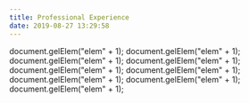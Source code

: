 ```yaml
---
title: Professional Experience
date: 2019-08-27 13:29:58
---
```

document.gelElem("elem" + 1);
document.gelElem("elem" + 1);
document.gelElem("elem" + 1);
document.gelElem("elem" + 1);
document.gelElem("elem" + 1);
document.gelElem("elem" + 1);
document.gelElem("elem" + 1);
document.gelElem("elem" + 1);
document.gelElem("elem" + 1);